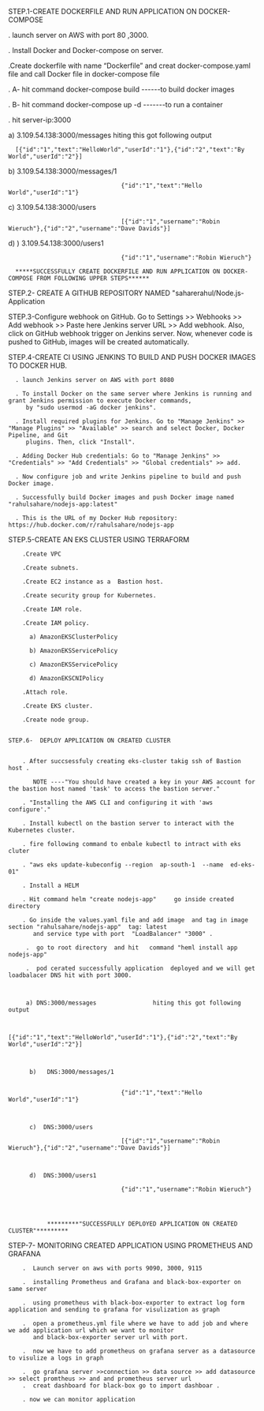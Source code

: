 STEP.1-CREATE DOCKERFILE AND RUN APPLICATION ON DOCKER-COMPOSE



. launch server on AWS with port 80 ,3000.

. Install Docker and Docker-compose on server.

.Create dockerfile with name “Dockerfile” and creat docker-compose.yaml file and call
  Docker file in docker-compose file
  
. A- hit command docker-compose build           ------to build docker images


. B- hit command docker-compose up -d           -------to run a container  


. hit server-ip:3000

a) 3.109.54.138:3000/messages                hiting this got following output


      [{"id":"1","text":"HelloWorld","userId":"1"},{"id":"2","text":"By World","userId":"2"}]
      
 b)   3.109.54.138:3000/messages/1  

 
                                    {"id":"1","text":"Hello World","userId":"1"}  
         
c)  3.109.54.138:3000/users

                                    [{"id":"1","username":"Robin Wieruch"},{"id":"2","username":"Dave Davids"}]
     
d) )  3.109.54.138:3000/users1

                                    {"id":"1","username":"Robin Wieruch"}
                     
      *****SUCCESSFULLY CREATE DOCKERFILE AND RUN APPLICATION ON DOCKER-COMPOSE FROM FOLLOWING UPPER STEPS******


STEP.2- CREATE A GITHUB REPOSITORY NAMED "saharerahul/Node.js-Application


STEP.3-Configure webhook on GitHub. Go to Settings >> Webhooks >> Add webhook >> Paste here Jenkins server URL >> Add webhook. 
       Also, click on GitHub webhook trigger on Jenkins server. Now, whenever code is pushed to GitHub, images will be created automatically.

       

STEP.4-CREATE CI USING JENKINS TO BUILD AND PUSH DOCKER IMAGES TO DOCKER HUB.

      . launch Jenkins server on AWS with port 8080
      
      . To install Docker on the same server where Jenkins is running and grant Jenkins permission to execute Docker commands,
         by "sudo usermod -aG docker jenkins".
         
      . Install required plugins for Jenkins. Go to "Manage Jenkins" >> "Manage Plugins" >> "Available" >> search and select Docker, Docker Pipeline, and Git 
         plugins. Then, click "Install".
   
      . Adding Docker Hub credentials: Go to "Manage Jenkins" >> "Credentials" >> "Add Credentials" >> "Global credentials" >> add.

      . Now configure job and write Jenkins pipeline to build and push Docker image.

      . Successfully build Docker images and push Docker image named   "rahulsahare/nodejs-app:latest"  

      . This is the URL of my Docker Hub repository:      https://hub.docker.com/r/rahulsahare/nodejs-app 


 STEP.5-CREATE AN EKS CLUSTER USING TERRAFORM




        .Create VPC
        
        .Create subnets.
        
        .Create EC2 instance as a  Bastion host.
        
        .Create security group for Kubernetes.
        
        .Create IAM role.
        
        .Create IAM policy. 
        
          a) AmazonEKSClusterPolicy
          
          b) AmazonEKSServicePolicy
          
          c) AmazonEKSServicePolicy
          
          d) AmazonEKSCNIPolicy
        
        .Attach role.
        
        .Create EKS cluster.
        
        .Create node group.


    STEP.6-  DEPLOY APPLICATION ON CREATED CLUSTER


        . After succsessfuly creating eks-cluster takig ssh of Bastion host .  
        
           NOTE ----"You should have created a key in your AWS account for the bastion host named 'task' to access the bastion server."

        . "Installing the AWS CLI and configuring it with 'aws configure'." 
        
        . Install kubectl on the bastion server to interact with the Kubernetes cluster.

        . fire following command to enbale kubectl to intract with eks cluter
        
        . "aws eks update-kubeconfig --region  ap-south-1  --name  ed-eks-01"  

        . Install a HELM

        . Hit command helm "create nodejs-app"     go inside created directory  

        . Go inside the values.yaml file and add image  and tag in image section "rahulsahare/nodejs-app"  tag: latest 
           and service type with port  "LoadBalancer" "3000" .

         .  go to root directory  and hit   command "heml install app nodejs-app"  
         
         .  pod cerated successfully application  deployed and we will get loadbalacer DNS hit with port 3000.


         
         a) DNS:3000/messages                hiting this got following output


                                [{"id":"1","text":"HelloWorld","userId":"1"},{"id":"2","text":"By World","userId":"2"}]


      
          b)   DNS:3000/messages/1  

 
                                    {"id":"1","text":"Hello World","userId":"1"}  

                                    
         
          c)  DNS:3000/users

                                    [{"id":"1","username":"Robin Wieruch"},{"id":"2","username":"Dave Davids"}]

                                    
     
          d)  DNS:3000/users1

                                    {"id":"1","username":"Robin Wieruch"}


        
                   
               *********"SUCCESSFULLY DEPLOYED APPLICATION ON CREATED CLUSTER"*********      


 STEP-7- MONITORING CREATED APPLICATION USING PROMETHEUS AND GRAFANA

        .  Launch server on aws with ports 9090, 3000, 9115 
        
        .  installing Prometheus and Grafana and black-box-exporter on same server
        
        .  using prometheus with black-box-exporter to extract log form application and sending to grafana for visulization as graph
        
        .  open a prometheus.yml file where we have to add job and where we add application url which we want to monitor
           and black-box-exporter server url with port.
           
        .  now we have to add prometheus on grafana server as a datasource to visulize a logs in graph 
        
        .  go grafana server >>connection >> data source >> add datasource >> select promtheus >> and and prometheus server url
        .  creat dashboard for black-box go to import dashboar .
        
        . now we can monitor application
        



      
      




  



